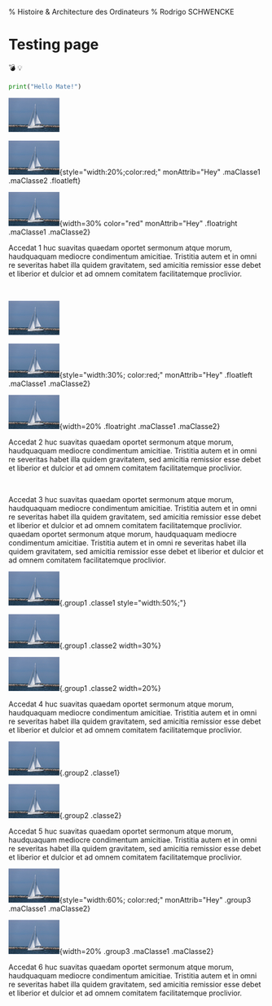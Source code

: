 % Histoire & Architecture des Ordinateurs
% Rodrigo SCHWENCKE

# Testing page

:bomb: :bulb:

```python
print("Hello Mate!")
```

![Bateau 1, NO clickable NO style/Attrib No Classe](img/bateau.jpg)

![Bateau 2, NO clickable AVEC style ET Classe](img/bateau.jpg){style="width:20%;color:red;" monAttrib="Hey" .maClasse1 .maClasse2 .floatleft}

![Bateau 3, NO clickable AVEC width](img/bateau.jpg){width=30% color="red" monAttrib="Hey" .floatright .maClasse1 .maClasse2}

Accedat 1 huc suavitas quaedam oportet sermonum atque morum, haudquaquam mediocre condimentum amicitiae. Tristitia autem et in omni re severitas habet illa quidem gravitatem, sed amicitia remissior esse debet et liberior et dulcior et ad omnem comitatem facilitatemque proclivior.

<div style="clear:both;"></div>
<br/>

[![Bateau 4, clickable NO style/Attrib NO Classe](img/bateau.jpg)](https://mersetbateaux.com/financer-achat-bateau/)

[![Bateau 5, clickable AVEC style ET Classes](img/bateau.jpg)](https://mersetbateaux.com/financer-achat-bateau/){style="width:30%; color:red;" monAttrib="Hey" .floatleft .maClasse1 .maClasse2}

[![Bateau 6, clickable AVEC width](img/bateau.jpg)](https://mersetbateaux.com/financer-achat-bateau/){width=20% .floatright .maClasse1 .maClasse2}

Accedat 2 huc suavitas quaedam oportet sermonum atque morum, haudquaquam mediocre condimentum amicitiae. Tristitia autem et in omni re severitas habet illa quidem gravitatem, sed amicitia remissior esse debet et liberior et dulcior et ad omnem comitatem facilitatemque proclivior.

<div style="clear:both;"></div>
<br/>

Accedat 3 huc suavitas quaedam oportet sermonum atque morum, haudquaquam mediocre condimentum amicitiae. Tristitia autem et in omni re severitas habet illa quidem gravitatem, sed amicitia remissior esse debet et liberior et dulcior et ad omnem comitatem facilitatemque proclivior. quaedam oportet sermonum atque morum, haudquaquam mediocre condimentum amicitiae. Tristitia autem et in omni re severitas habet illa quidem gravitatem, sed amicitia remissior esse debet et liberior et dulcior et ad omnem comitatem facilitatemque proclivior.

![Bateau 7, NO Clickable AVEC group1](img/bateau.jpg){.group1 .classe1 style="width:50%;"}

![Bateau 8, NO Clickable AVEC group1](img/bateau.jpg){.group1 .classe2 width=30%}

![Bateau 8 BIS, NO Clickable AVEC group1](img/bateau.jpg){.group1 .classe2 width=20%}

Accedat 4 huc suavitas quaedam oportet sermonum atque morum, haudquaquam mediocre condimentum amicitiae. Tristitia autem et in omni re severitas habet illa quidem gravitatem, sed amicitia remissior esse debet et liberior et dulcior et ad omnem comitatem facilitatemque proclivior.

![Bateau 9, NO Clickable AVEC group2](img/bateau.jpg){.group2 .classe1}

![Bateau 10, NO Clickable AVEC group2](img/bateau.jpg){.group2 .classe2}

Accedat 5 huc suavitas quaedam oportet sermonum atque morum, haudquaquam mediocre condimentum amicitiae. Tristitia autem et in omni re severitas habet illa quidem gravitatem, sed amicitia remissior esse debet et liberior et dulcior et ad omnem comitatem facilitatemque proclivior.

[![Bateau 11, clickable AVEC style ET Classes](img/bateau.jpg)](https://mersetbateaux.com/financer-achat-bateau/){style="width:60%; color:red;" monAttrib="Hey" .group3 .maClasse1 .maClasse2}

[![Bateau 12, clickable AVEC width](img/bateau.jpg)](https://mersetbateaux.com/financer-achat-bateau/){width=20% .group3 .maClasse1 .maClasse2}

Accedat 6 huc suavitas quaedam oportet sermonum atque morum, haudquaquam mediocre condimentum amicitiae. Tristitia autem et in omni re severitas habet illa quidem gravitatem, sed amicitia remissior esse debet et liberior et dulcior et ad omnem comitatem facilitatemque proclivior.